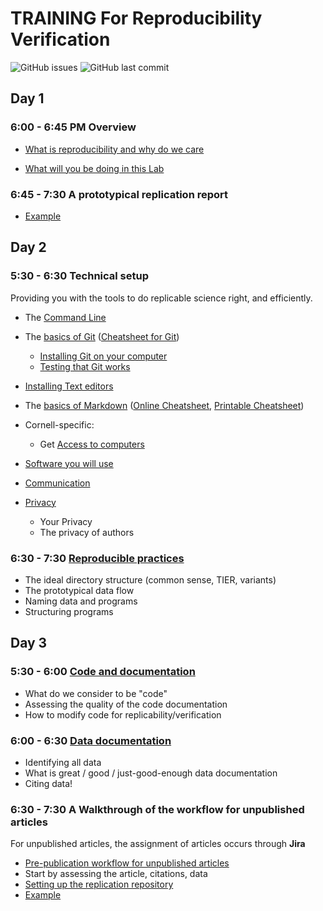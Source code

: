 TRAINING For Reproducibility Verification
=========================================


![GitHub issues](https://img.shields.io/github/issues-raw/labordynamicsinstitute/replicability-training.svg?style=flat) ![GitHub last commit](https://img.shields.io/github/last-commit/labordynamicsinstitute/replicability-training.svg?style=flat)

Day 1
------

###  6:00 - 6:45 PM Overview
  + [What is reproducibility and why do we care](https://github.com/labordynamicsinstitute/replicability-presentation2019/raw/v20190328b/Vilhuber-Presentation2019-Paris-2019-03-28.pdf) 

  + [What will you be doing in this Lab](Overview_lab.md)

### 6:45 - 7:30 A prototypical replication report
  + [Example](Example_report.md)

Day 2
------

###  5:30 - 6:30 Technical setup
Providing you with the tools to do replicable science right, and efficiently.
  + The [Command Line](https://github.com/labordynamicsinstitute/computing4economists/blob/master/Git_CL_Slides/intro_command_line.md)
  + The [basics of Git](Basics_of_Git.md) ([Cheatsheet for Git](https://www.atlassian.com/git/tutorials/atlassian-git-cheatsheet))
    + [Installing Git on your computer](https://github.com/labordynamicsinstitute/ldi-lab-standards/wiki/Setting-up-Git)
    + [Testing that Git works](Testing_that_Git_works.md)
  + [Installing Text editors](Installing_text_editors.md)  
  + The [basics of Markdown](Basics_of_Markdown.md) ([Online Cheatsheet](https://github.com/adam-p/markdown-here/wiki/Markdown-Cheatsheet), [Printable Cheatsheet](https://guides.github.com/pdfs/markdown-cheatsheet-online.pdf))
    
  + Cornell-specific:
    + Get [Access to computers](Access_to_computers.md)
  + [Software you will use](Software_for_replication.md)
  + [Communication](Communication.md)
  + [Privacy](Privacy.md)
    + Your Privacy
    + The privacy of authors


###  6:30 - 7:30 [Reproducible practices](Reproducible_practices.md)
  + The ideal directory structure (common sense, TIER, variants) 
  + The prototypical data flow
  + Naming data and programs
  + Structuring programs

Day 3
------

###  5:30 - 6:00 [Code and documentation](https://social-science-data-editors.github.io/guidance/Requested_information_code.html)
  + What do we consider to be "code"
  + Assessing the quality of the code documentation
  + How to modify code for replicability/verification


###  6:00 - 6:30 [Data documentation](https://social-science-data-editors.github.io/guidance/Requested_information_data.html)
  + Identifying all data
  + What is great / good / just-good-enough data documentation
  + Citing data!

### 6:30 - 7:30 A Walkthrough of the workflow for unpublished articles

For unpublished articles, the assignment of articles occurs through **Jira**
+ [Pre-publication workflow for unpublished articles](../jira-workflow-training.md)
+ Start by assessing the article, citations, data
+ [Setting up the replication repository](replication_walkthrough.pdf)
+ [Example](../jira_replication_example.pdf)

